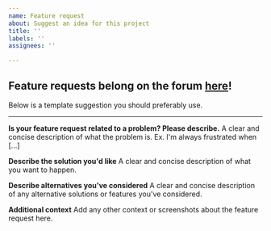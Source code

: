 ```yaml
---
name: Feature request
about: Suggest an idea for this project
title: ''
labels: ''
assignees: ''

---
```


## Feature requests belong on the forum [here](https://forum.activitywatch.net/c/features)!

Below is a template suggestion you should preferably use.

------------

**Is your feature request related to a problem? Please describe.**
A clear and concise description of what the problem is. Ex. I'm always frustrated when [...]

**Describe the solution you'd like**
A clear and concise description of what you want to happen.

**Describe alternatives you've considered**
A clear and concise description of any alternative solutions or features you've considered.

**Additional context**
Add any other context or screenshots about the feature request here.
